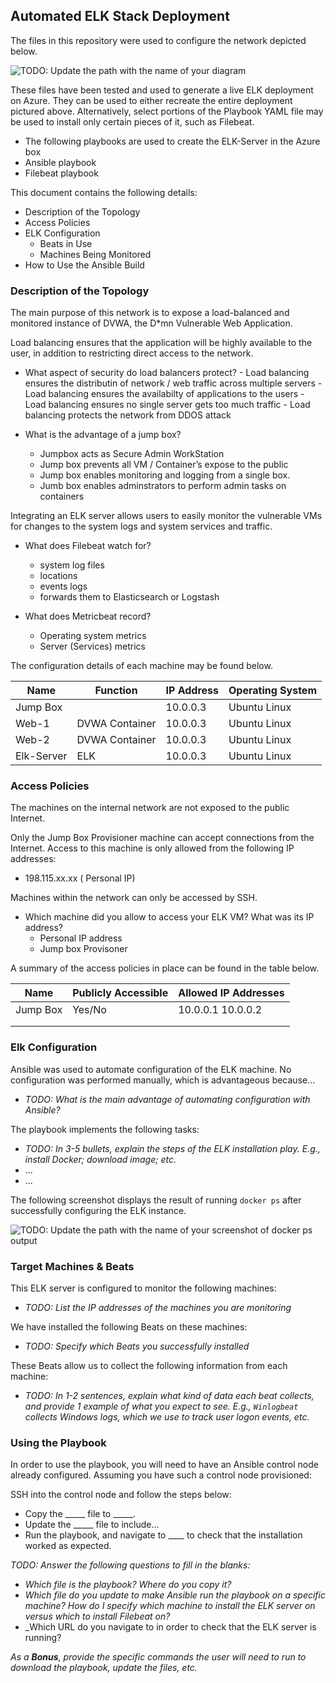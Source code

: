 ## Automated ELK Stack Deployment

The files in this repository were used to configure the network depicted below.

![TODO: Update the path with the name of your diagram](Images/diagram_filename.png)

These files have been tested and used to generate a live ELK deployment on Azure. They can be used to either recreate the entire deployment pictured above. Alternatively, select portions of the Playbook YAML file may be used to install only certain pieces of it, such as Filebeat.

  - The following playbooks are used to create the ELK-Server in the Azure box
   - Ansible playbook
   - Filebeat playbook

This document contains the following details:
- Description of the Topology
- Access Policies
- ELK Configuration
  - Beats in Use
  - Machines Being Monitored
- How to Use the Ansible Build


### Description of the Topology

The main purpose of this network is to expose a load-balanced and monitored instance of DVWA, the D*mn Vulnerable Web Application.

Load balancing ensures that the application will be highly available to the user, in addition to restricting direct access to the network.
- What aspect of security do load balancers protect? 
        - Load balancing ensures the distributin of network / web traffic across multiple servers
        - Load balancing ensures the availabilty of applications to the users
        - Load balancing ensures no single server gets too much traffic
        - Load balancing protects the network from DDOS attack
        
- What is the advantage of a jump box?
  - Jumpbox acts as Secure Admin WorkStation
  - Jump box prevents all VM / Container’s expose to the public
  - Jump box enables monitoring and logging from a single box.
  - Jumb box enables adminstrators to perform admin tasks on containers
  
Integrating an ELK server allows users to easily monitor the vulnerable VMs for changes to the system logs and system services and traffic.
- What does Filebeat watch for?
    - system log files 
    - locations
    - events logs
    - forwards them to Elasticsearch or Logstash
    
- What does Metricbeat record?
  - Operating system metrics
  - Server (Services) metrics
  

The configuration details of each machine may be found below.

| Name | Function | IP Address | Operating System |
|-|-|-|-|
| Jump Box |  | 10.0.0.3 | Ubuntu Linux |
| Web-1 | DVWA Container | 10.0.0.3 | Ubuntu Linux |
| Web-2 | DVWA Container | 10.0.0.3 | Ubuntu Linux |
| Elk-Server | ELK | 10.0.0.3 | Ubuntu Linux |

### Access Policies

The machines on the internal network are not exposed to the public Internet. 

Only the Jump Box Provisioner machine can accept connections from the Internet. Access to this machine is only allowed from the following IP addresses:
- 198.115.xx.xx ( Personal IP)

Machines within the network can only be accessed by SSH.
- Which machine did you allow to access your ELK VM? What was its IP address?
  - Personal IP address
  - Jump box Provisoner

A summary of the access policies in place can be found in the table below.

| Name     | Publicly Accessible | Allowed IP Addresses |
|----------|---------------------|----------------------|
| Jump Box | Yes/No              | 10.0.0.1 10.0.0.2    |
|          |                     |                      |
|          |                     |                      |

### Elk Configuration

Ansible was used to automate configuration of the ELK machine. No configuration was performed manually, which is advantageous because...
- _TODO: What is the main advantage of automating configuration with Ansible?_

The playbook implements the following tasks:
- _TODO: In 3-5 bullets, explain the steps of the ELK installation play. E.g., install Docker; download image; etc._
- ...
- ...

The following screenshot displays the result of running `docker ps` after successfully configuring the ELK instance.

![TODO: Update the path with the name of your screenshot of docker ps output](Images/docker_ps_output.png)

### Target Machines & Beats
This ELK server is configured to monitor the following machines:
- _TODO: List the IP addresses of the machines you are monitoring_

We have installed the following Beats on these machines:
- _TODO: Specify which Beats you successfully installed_

These Beats allow us to collect the following information from each machine:
- _TODO: In 1-2 sentences, explain what kind of data each beat collects, and provide 1 example of what you expect to see. E.g., `Winlogbeat` collects Windows logs, which we use to track user logon events, etc._

### Using the Playbook
In order to use the playbook, you will need to have an Ansible control node already configured. Assuming you have such a control node provisioned: 

SSH into the control node and follow the steps below:
- Copy the _____ file to _____.
- Update the _____ file to include...
- Run the playbook, and navigate to ____ to check that the installation worked as expected.

_TODO: Answer the following questions to fill in the blanks:_
- _Which file is the playbook? Where do you copy it?_
- _Which file do you update to make Ansible run the playbook on a specific machine? How do I specify which machine to install the ELK server on versus which to install Filebeat on?_
- _Which URL do you navigate to in order to check that the ELK server is running?

_As a **Bonus**, provide the specific commands the user will need to run to download the playbook, update the files, etc._
